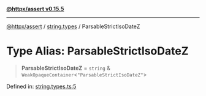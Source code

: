 [**@httpx/assert v0.15.5**](../../README.md)

***

[@httpx/assert](../../README.md) / [string.types](../README.md) / ParsableStrictIsoDateZ

# Type Alias: ParsableStrictIsoDateZ

> **ParsableStrictIsoDateZ** = `string` & `WeakOpaqueContainer`\<`"ParsableStrictIsoDateZ"`\>

Defined in: [string.types.ts:5](https://github.com/belgattitude/httpx/blob/7903e9ebf18607df55b9a2972c85cfc54f82587a/packages/assert/src/string.types.ts#L5)
